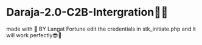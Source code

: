 # Daraja-2.0-C2B-Intergration👨‍💻
made with 💖 BY Langat Fortune
edit the credentials in stk_initiate.php and it will work perfectly😎🌈
